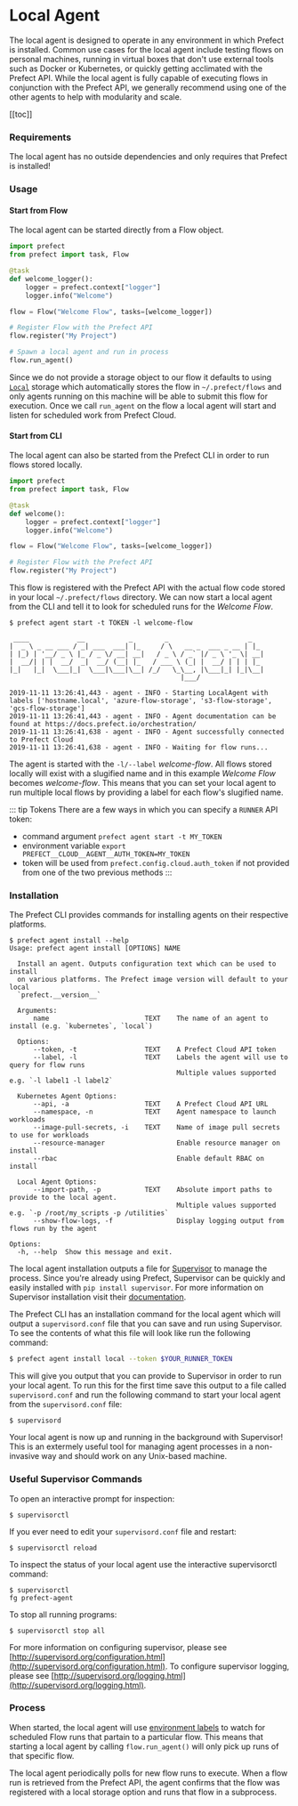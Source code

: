 # Local Agent

The local agent is designed to operate in any environment in which Prefect is installed. Common use cases for the local agent include testing flows on personal machines, running in virtual boxes that don't use external tools such as Docker or Kubernetes, or quickly getting acclimated with the Prefect API. While the local agent is fully capable of executing flows in conjunction with the Prefect API, we generally recommend using one of the other agents to help with modularity and scale.

[[toc]]

### Requirements

The local agent has no outside dependencies and only requires that Prefect is installed!

### Usage

#### Start from Flow

The local agent can be started directly from a Flow object.

```python
import prefect
from prefect import task, Flow

@task
def welcome_logger():
    logger = prefect.context["logger"]
    logger.info("Welcome")

flow = Flow("Welcome Flow", tasks=[welcome_logger])

# Register Flow with the Prefect API
flow.register("My Project")

# Spawn a local agent and run in process
flow.run_agent()

```

Since we do not provide a storage object to our flow it defaults to using [`Local`](/api/latest/environments/storage.html#local) storage which automatically stores the flow in `~/.prefect/flows` and only agents running on this machine will be able to submit this flow for execution. Once we call `run_agent` on the flow a local agent will start and listen for scheduled work from Prefect Cloud.

#### Start from CLI

The local agent can also be started from the Prefect CLI in order to run flows stored locally.

```python
import prefect
from prefect import task, Flow

@task
def welcome():
    logger = prefect.context["logger"]
    logger.info("Welcome")

flow = Flow("Welcome Flow", tasks=[welcome_logger])

# Register Flow with the Prefect API
flow.register("My Project")
```

This flow is registered with the Prefect API with the actual flow code stored in your local `~/.prefect/flows` directory. We can now start a local agent from the CLI and tell it to look for scheduled runs for the _Welcome Flow_.

```
$ prefect agent start -t TOKEN -l welcome-flow

 ____            __           _        _                    _
|  _ \ _ __ ___ / _| ___  ___| |_     / \   __ _  ___ _ __ | |_
| |_) | '__/ _ \ |_ / _ \/ __| __|   / _ \ / _` |/ _ \ '_ \| __|
|  __/| | |  __/  _|  __/ (__| |_   / ___ \ (_| |  __/ | | | |_
|_|   |_|  \___|_|  \___|\___|\__| /_/   \_\__, |\___|_| |_|\__|
                                           |___/

2019-11-11 13:26:41,443 - agent - INFO - Starting LocalAgent with labels ['hostname.local', 'azure-flow-storage', 's3-flow-storage', 'gcs-flow-storage']
2019-11-11 13:26:41,443 - agent - INFO - Agent documentation can be found at https://docs.prefect.io/orchestration/
2019-11-11 13:26:41,638 - agent - INFO - Agent successfully connected to Prefect Cloud
2019-11-11 13:26:41,638 - agent - INFO - Waiting for flow runs...
```

The agent is started with the `-l/--label` _welcome-flow_. All flows stored locally will exist with a slugified name and in this example _Welcome Flow_ becomes _welcome-flow_. This means that you can set your local agent to run multiple local flows by providing a label for each flow's slugified name.

::: tip Tokens <Badge text="Cloud"/>
There are a few ways in which you can specify a `RUNNER` API token:

- command argument `prefect agent start -t MY_TOKEN`
- environment variable `export PREFECT__CLOUD__AGENT__AUTH_TOKEN=MY_TOKEN`
- token will be used from `prefect.config.cloud.auth_token` if not provided from one of the two previous methods
  :::

### Installation

The Prefect CLI provides commands for installing agents on their respective platforms.

```
$ prefect agent install --help
Usage: prefect agent install [OPTIONS] NAME

  Install an agent. Outputs configuration text which can be used to install
  on various platforms. The Prefect image version will default to your local
  `prefect.__version__`

  Arguments:
      name                        TEXT    The name of an agent to install (e.g. `kubernetes`, `local`)

  Options:
      --token, -t                 TEXT    A Prefect Cloud API token
      --label, -l                 TEXT    Labels the agent will use to query for flow runs
                                          Multiple values supported e.g. `-l label1 -l label2`

  Kubernetes Agent Options:
      --api, -a                   TEXT    A Prefect Cloud API URL
      --namespace, -n             TEXT    Agent namespace to launch workloads
      --image-pull-secrets, -i    TEXT    Name of image pull secrets to use for workloads
      --resource-manager                  Enable resource manager on install
      --rbac                              Enable default RBAC on install

  Local Agent Options:
      --import-path, -p           TEXT    Absolute import paths to provide to the local agent.
                                          Multiple values supported e.g. `-p /root/my_scripts -p /utilities`
      --show-flow-logs, -f                Display logging output from flows run by the agent

Options:
  -h, --help  Show this message and exit.
```

The local agent installation outputs a file for [Supervisor](http://supervisord.org/installing.html) to manage the process. Since you're already using Prefect, Supervisor can be quickly and easily installed with `pip install supervisor`. For more information on Supervisor installation visit their [documentation](http://supervisord.org/installing.html).

The Prefect CLI has an installation command for the local agent which will output a `supervisord.conf` file that you can save and run using Supervisor. To see the contents of what this file will look like run the following command:

```bash
$ prefect agent install local --token $YOUR_RUNNER_TOKEN
```

This will give you output that you can provide to Supervisor in order to run your local agent. To run this for the first time save this output to a file called `supervisord.conf` and run the following command to start your local agent from the `supervisord.conf` file:

```
$ supervisord
```

Your local agent is now up and running in the background with Supervisor! This is an extermely useful tool for managing agent processes in a non-invasive way and should work on any Unix-based machine.

### Useful Supervisor Commands

To open an interactive prompt for inspection:

```
$ supervisorctl
```

If you ever need to edit your `supervisord.conf` file and restart:

```
$ supervisorctl reload
```

To inspect the status of your local agent use the interactive supervisorctl command:

```
$ supervisorctl
fg prefect-agent
```

To stop all running programs:

```
$ supervisorctl stop all
```

For more information on configuring supervisor, please see [http://supervisord.org/configuration.html](http://supervisord.org/configuration.html). To configure supervisor logging, please see [http://supervisord.org/logging.html](http://supervisord.org/logging.html).

### Process

When started, the local agent will use [environment labels](/orchestration/execution/overview.html#environments) to watch for scheduled Flow runs that partain to a particular flow. This means that starting a local agent by calling `flow.run_agent()` will only pick up runs of that specific flow.

The local agent periodically polls for new flow runs to execute. When a flow run is retrieved from the Prefect API, the agent confirms that the flow was registered with a local storage option and runs that flow in a subprocess.
